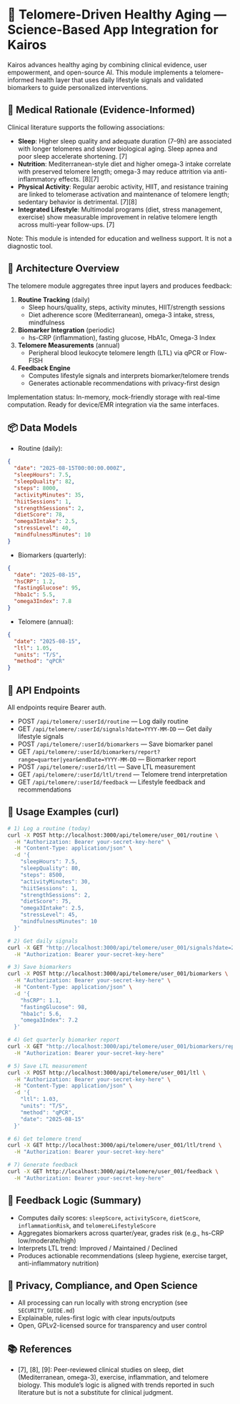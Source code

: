 # 🧬 Telomere-Driven Healthy Aging — Science-Based App Integration for Kairos

Kairos advances healthy aging by combining clinical evidence, user empowerment, and open-source AI. This module implements a telomere-informed health layer that uses daily lifestyle signals and validated biomarkers to guide personalized interventions.

## 🧪 Medical Rationale (Evidence-Informed)

Clinical literature supports the following associations:
- **Sleep**: Higher sleep quality and adequate duration (7–9h) are associated with longer telomeres and slower biological aging. Sleep apnea and poor sleep accelerate shortening. [7]
- **Nutrition**: Mediterranean-style diet and higher omega-3 intake correlate with preserved telomere length; omega-3 may reduce attrition via anti-inflammatory effects. [8][7]
- **Physical Activity**: Regular aerobic activity, HIIT, and resistance training are linked to telomerase activation and maintenance of telomere length; sedentary behavior is detrimental. [7][8]
- **Integrated Lifestyle**: Multimodal programs (diet, stress management, exercise) show measurable improvement in relative telomere length across multi-year follow-ups. [7]

Note: This module is intended for education and wellness support. It is not a diagnostic tool.

## 🧱 Architecture Overview

The telomere module aggregates three input layers and produces feedback:
1. **Routine Tracking** (daily)
   - Sleep hours/quality, steps, activity minutes, HIIT/strength sessions
   - Diet adherence score (Mediterranean), omega-3 intake, stress, mindfulness
2. **Biomarker Integration** (periodic)
   - hs-CRP (inflammation), fasting glucose, HbA1c, Omega-3 Index
3. **Telomere Measurements** (annual)
   - Peripheral blood leukocyte telomere length (LTL) via qPCR or Flow-FISH
4. **Feedback Engine**
   - Computes lifestyle signals and interprets biomarker/telomere trends
   - Generates actionable recommendations with privacy-first design

Implementation status: In-memory, mock-friendly storage with real-time computation. Ready for device/EMR integration via the same interfaces.

## 📦 Data Models

- Routine (daily):
```json
{
  "date": "2025-08-15T00:00:00.000Z",
  "sleepHours": 7.5,
  "sleepQuality": 82,
  "steps": 8000,
  "activityMinutes": 35,
  "hiitSessions": 1,
  "strengthSessions": 2,
  "dietScore": 78,
  "omega3Intake": 2.5,
  "stressLevel": 40,
  "mindfulnessMinutes": 10
}
```

- Biomarkers (quarterly):
```json
{
  "date": "2025-08-15",
  "hsCRP": 1.2,
  "fastingGlucose": 95,
  "hba1c": 5.5,
  "omega3Index": 7.8
}
```

- Telomere (annual):
```json
{
  "date": "2025-08-15",
  "ltl": 1.05,
  "units": "T/S",
  "method": "qPCR"
}
```

## 🔌 API Endpoints

All endpoints require Bearer auth.

- POST `/api/telomere/:userId/routine` — Log daily routine
- GET `/api/telomere/:userId/signals?date=YYYY-MM-DD` — Get daily lifestyle signals
- POST `/api/telomere/:userId/biomarkers` — Save biomarker panel
- GET `/api/telomere/:userId/biomarkers/report?range=quarter|year&endDate=YYYY-MM-DD` — Biomarker report
- POST `/api/telomere/:userId/ltl` — Save LTL measurement
- GET `/api/telomere/:userId/ltl/trend` — Telomere trend interpretation
- GET `/api/telomere/:userId/feedback` — Lifestyle feedback and recommendations

## 🧭 Usage Examples (curl)

```bash
# 1) Log a routine (today)
curl -X POST http://localhost:3000/api/telomere/user_001/routine \
  -H "Authorization: Bearer your-secret-key-here" \
  -H "Content-Type: application/json" \
  -d '{
    "sleepHours": 7.5,
    "sleepQuality": 80,
    "steps": 8500,
    "activityMinutes": 30,
    "hiitSessions": 1,
    "strengthSessions": 2,
    "dietScore": 75,
    "omega3Intake": 2.5,
    "stressLevel": 45,
    "mindfulnessMinutes": 10
  }'

# 2) Get daily signals
curl -X GET "http://localhost:3000/api/telomere/user_001/signals?date=2025-08-15" \
  -H "Authorization: Bearer your-secret-key-here"

# 3) Save biomarkers
curl -X POST http://localhost:3000/api/telomere/user_001/biomarkers \
  -H "Authorization: Bearer your-secret-key-here" \
  -H "Content-Type: application/json" \
  -d '{
    "hsCRP": 1.1,
    "fastingGlucose": 98,
    "hba1c": 5.6,
    "omega3Index": 7.2
  }'

# 4) Get quarterly biomarker report
curl -X GET "http://localhost:3000/api/telomere/user_001/biomarkers/report?range=quarter" \
  -H "Authorization: Bearer your-secret-key-here"

# 5) Save LTL measurement
curl -X POST http://localhost:3000/api/telomere/user_001/ltl \
  -H "Authorization: Bearer your-secret-key-here" \
  -H "Content-Type: application/json" \
  -d '{
    "ltl": 1.03,
    "units": "T/S",
    "method": "qPCR",
    "date": "2025-08-15"
  }'

# 6) Get telomere trend
curl -X GET http://localhost:3000/api/telomere/user_001/ltl/trend \
  -H "Authorization: Bearer your-secret-key-here"

# 7) Generate feedback
curl -X GET http://localhost:3000/api/telomere/user_001/feedback \
  -H "Authorization: Bearer your-secret-key-here"
```

## 🧠 Feedback Logic (Summary)

- Computes daily scores: `sleepScore`, `activityScore`, `dietScore`, `inflammationRisk`, and `telomereLifestyleScore`
- Aggregates biomarkers across quarter/year, grades risk (e.g., hs-CRP low/moderate/high)
- Interprets LTL trend: Improved / Maintained / Declined
- Produces actionable recommendations (sleep hygiene, exercise target, anti-inflammatory nutrition)

## 🔐 Privacy, Compliance, and Open Science

- All processing can run locally with strong encryption (see `SECURITY_GUIDE.md`)
- Explainable, rules-first logic with clear inputs/outputs
- Open, GPLv2-licensed source for transparency and user control

## 📚 References

- [7], [8], [9]: Peer-reviewed clinical studies on sleep, diet (Mediterranean, omega-3), exercise, inflammation, and telomere biology. This module’s logic is aligned with trends reported in such literature but is not a substitute for clinical judgment.
